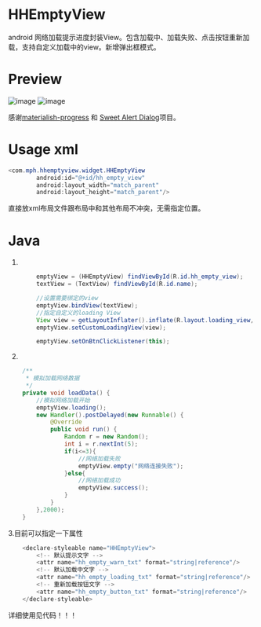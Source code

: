 # HHEmptyView
android 网络加载提示进度封装View。包含加载中、加载失败、点击按钮重新加载，支持自定义加载中的view。新增弹出框模式。
# Preview
 ![image](https://github.com/hcs-xph/HHEmptyView/blob/master/screen/hhdemo.gif)
 ![image](https://github.com/hcs-xph/HHEmptyView/blob/master/screen/Screenshot_2016-09-18-17-35-48.png)
 
 感谢[materialish-progress](https://github.com/pnikosis/materialish-progress) 和 [Sweet Alert Dialog](https://github.com/pedant/sweet-alert-dialog)项目。
# Usage xml
```java  
<com.mph.hhemptyview.widget.HHEmptyView
        android:id="@+id/hh_empty_view"
        android:layout_width="match_parent"
        android:layout_height="match_parent"/>
```
直接放xml布局文件跟布局中和其他布局不冲突，无需指定位置。
# Java
1.
```java
        emptyView = (HHEmptyView) findViewById(R.id.hh_empty_view);
        textView = (TextView) findViewById(R.id.name);

        //设置需要绑定的view
        emptyView.bindView(textView);
        //指定自定义的loading View
        View view = getLayoutInflater().inflate(R.layout.loading_view, null);
        emptyView.setCustomLoadingView(view);

        emptyView.setOnBtnClickListener(this);
```
2.
```java
    /**
     * 模拟加载网络数据
     */
    private void loadData() {
        //模拟网络加载开始
        emptyView.loading();
        new Handler().postDelayed(new Runnable() {
            @Override
            public void run() {
                Random r = new Random();
                int i = r.nextInt(5);
                if(i<=3){
                    //网络加载失败
                    emptyView.empty("网络连接失败");
                }else{
                    //网络加载成功
                    emptyView.success();
                }
            }
        },2000);
    }
```
3.目前可以指定一下属性
```java
    <declare-styleable name="HHEmptyView">
        <!-- 默认提示文字 -->
        <attr name="hh_empty_warn_txt" format="string|reference"/>
        <!-- 默认加载中文字 -->
        <attr name="hh_empty_loading_txt" format="string|reference"/>
        <!-- 重新加载按钮文字 -->
        <attr name="hh_empty_button_txt" format="string|reference"/>
    </declare-styleable>
```
详细使用见代码！！！

